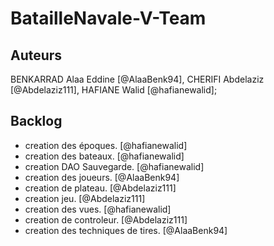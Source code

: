 # BatailleNavale-V-Team
## Auteurs
BENKARRAD Alaa Eddine [@AlaaBenk94], 
CHERIFI Abdelaziz [@Abdelaziz111],
HAFIANE Walid [@hafianewalid];

## Backlog
  -  creation des époques. [@hafianewalid]
  -  creation des bateaux. [@hafianewalid]
  -  creation DAO Sauvegarde. [@hafianewalid]
  -  creation des joueurs. [@AlaaBenk94]
  -  creation de plateau. [@Abdelaziz111]
  -  creation jeu. [@Abdelaziz111]
  -  creation des vues. [@hafianewalid]
  -  creation de controleur. [@Abdelaziz111]
  -  creation des techniques de tires. [@AlaaBenk94]

